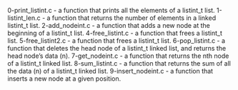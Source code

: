 0-print_listint.c - a function that prints all the elements of a listint_t list.
1-listint_len.c - a function that returns the number of elements in a linked listint_t list.
2-add_nodeint.c -  a function that adds a new node at the beginning of a listint_t list.
4-free_listint.c - a function that frees a listint_t list.
5-free_listint2.c - a function that frees a listint_t list.
6-pop_listint.c - a function that deletes the head node of a listint_t linked list, and returns the head node’s data (n).
7-get_nodeint.c - a function that returns the nth node of a listint_t linked list.
8-sum_listint.c - a function that returns the sum of all the data (n) of a listint_t linked list.
9-insert_nodeint.c - a function that inserts a new node at a given position.
